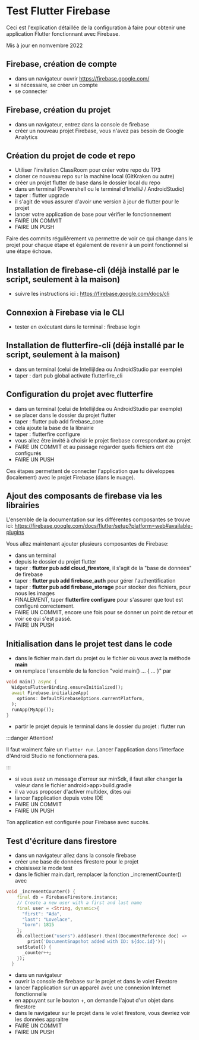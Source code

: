 # Test Flutter Firebase

Ceci est l'explication détaillée de la configuration à faire pour
obtenir une application Flutter fonctionnant avec Firebase.

Mis à jour en nomvembre 2022

## Firebase, création de compte

- dans un navigateur ouvrir https://firebase.google.com/
- si nécessaire, se créer un compte
- se connecter

## Firebase, création du projet

- dans un navigateur, entrez dans la console de firebase
- créer un nouveau projet Firebase, vous n'avez pas besoin de Google Analytics

## Création du projet de code et repo

- Utiliser l'invitation ClassRoom pour créer votre repo du TP3
- cloner ce nouveau repo sur la machine local (GitKraken ou autre)
- créer un projet flutter de base dans le dossier local du repo
- dans un terminal (Powershell ou le terminal d'IntelliJ / AndroidStudio)
- taper : flutter upgrade
- il s'agit de vous assurer d'avoir une version à jour de flutter pour le projet
- lancer votre application de base pour vérifier le fonctionnement
- FAIRE UN COMMIT
- FAIRE UN PUSH

Faire des commits régulièrement va permettre de voir ce qui change dans le projet
pour chaque étape et également de revenir à un point fonctionnel si une étape échoue.

## Installation de firebase-cli (déjà installé par le script, seulement à la maison)

- suivre les instructions ici : https://firebase.google.com/docs/cli

## Connexion à Firebase via le CLI

- tester en exécutant dans le terminal : firebase login

## Installation de flutterfire-cli (déjà installé par le script, seulement à la maison)

- dans un terminal (celui de IntellijIdea ou AndroidStudio par exemple)
- taper : dart pub global activate flutterfire_cli

## Configuration du projet avec flutterfire

- dans un terminal (celui de IntellijIdea ou AndroidStudio par exemple)
- se placer dans le dossier du projet flutter
- taper : flutter pub add firebase_core
- cela ajoute la base de la librairie
- taper : flutterfire configure
- vous allez être invité à choisir le projet firebase correspondant au projet
- FAIRE UN COMMIT et au passage regarder quels fichiers ont été configurés
- FAIRE UN PUSH

Ces étapes permettent de connecter l'application que tu développes (localement) avec le projet Firebase (dans le nuage).

## Ajout des composants de firebase via les librairies

L'ensemble de la documentation sur les différentes composantes se trouve ici:
https://firebase.google.com/docs/flutter/setup?platform=web#available-plugins

Vous allez maintenant ajouter plusieurs composantes de Firebase:

- dans un terminal
- depuis le dossier du projet flutter
- taper : **flutter pub add cloud_firestore**, il s'agit de la "base de données" de firebase
- taper : **flutter pub add firebase_auth** pour gérer l'authentification
- taper : **flutter pub add firebase_storage** pour stocker des fichiers, pour nous les images
- FINALEMENT, taper **flutterfire configure** pour s'assurer que tout est configuré correctement.
- FAIRE UN COMMIT, encore une fois pour se donner un point de retour et voir ce qui s'est passé.
- FAIRE UN PUSH

## Initialisation dans le projet test dans le code

- dans le fichier main.dart du projet ou le fichier où vous avez la méthode **main**
- on remplace l'ensemble de la fonction "void main() ... \{ ... \}" par

```dart
void main() async {
  WidgetsFlutterBinding.ensureInitialized();
  await Firebase.initializeApp(
    options: DefaultFirebaseOptions.currentPlatform,
  );
  runApp(MyApp());
}
```

- partir le projet depuis le terminal dans le dossier du projet : flutter run

:::danger Attention!

Il faut vraiment faire un `flutter run`. Lancer l'application dans l'interface d'Android Studio ne fonctionnera pas.

:::

- si vous avez un message d'erreur sur minSdk, il faut aller changer la valeur dans le fichier android>app>build.gradle
- il va vous proposer d'activer multidex, dites oui
- lancer l'application depuis votre IDE
- FAIRE UN COMMIT
- FAIRE UN PUSH

Ton application est configurée pour Firebase avec succès.

## Test d'écriture dans firestore

- dans un navigateur allez dans la console firebase
- créer une base de données firestore pour le projet
- choisissez le mode test
- dans le fichier main.dart, remplacer la fonction \_incrementCounter() avec

```dart
void _incrementCounter() {
    final db = FirebaseFirestore.instance;
    // Create a new user with a first and last name
    final user = <String, dynamic>{
      "first": "Ada",
      "last": "Lovelace",
      "born": 1815
    };
    db.collection("users").add(user).then((DocumentReference doc) =>
        print('DocumentSnapshot added with ID: ${doc.id}'));
    setState(() {
      _counter++;
    });
  }
```

- dans un navigateur
- ouvrir la console de firebase sur le projet et dans le volet Firestore
- lancer l'application sur un appareil avec une connexion Internet fonctionnelle
- en appuyant sur le bouton +, on demande l'ajout d'un objet dans firestore
- dans le navigateur sur le projet dans le volet firestore, vous devriez voir les données appraitre
- FAIRE UN COMMIT
- FAIRE UN PUSH
